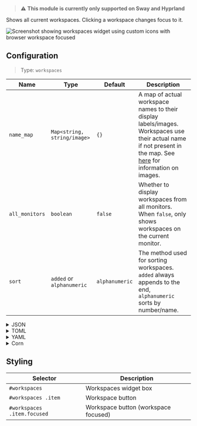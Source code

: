 > ⚠ **This module is currently only supported on Sway and Hyprland**

Shows all current workspaces. Clicking a workspace changes focus to it.

![Screenshot showing workspaces widget using custom icons with browser workspace focused](https://user-images.githubusercontent.com/5057870/184540156-26cfe4ec-ab8d-4e0f-a883-8b641025366b.png)

## Configuration

> Type: `workspaces`

| Name           | Type                        | Default        | Description                                                                                                                                                               |
|----------------|-----------------------------|----------------|---------------------------------------------------------------------------------------------------------------------------------------------------------------------------|
| `name_map`     | `Map<string, string/image>` | `{}`           | A map of actual workspace names to their display labels/images. Workspaces use their actual name if not present in the map. See [here](images) for information on images. |
| `all_monitors` | `boolean`                   | `false`        | Whether to display workspaces from all monitors. When `false`, only shows workspaces on the current monitor.                                                              |
| `sort`         | `added` or `alphanumeric`   | `alphanumeric` | The method used for sorting workspaces. `added` always appends to the end, `alphanumeric` sorts by number/name.                                                           |

<details>
<summary>JSON</summary>

```json
{
  "end": [
    {
      "type": "workspaces",
      "name_map": {
        "1": "",
        "2": "",
        "3": ""
      },
      "all_monitors": false
    }
  ]
}
```

</details>

<details>
<summary>TOML</summary>

```toml
[[end]]
type = "workspaces"
all_monitors = false

[[end.name_map]]
1 = ""
2 = ""
3 = ""

```

</details>

<details>
<summary>YAML</summary>

```yaml
end:
  - type: "workspaces"
    name_map:
      1: ""
      2: ""
      3: ""
    all_monitors: false
```

</details>

<details>
<summary>Corn</summary>

```corn
{
    end = [
        {
            type = "workspaces",
            name_map.1 = ""
            name_map.2 = ""
            name_map.3 = ""
            all_monitors = false
        }
    ]
}
```

</details>

## Styling

| Selector                    | Description                          |
|-----------------------------|--------------------------------------|
| `#workspaces`               | Workspaces widget box                |
| `#workspaces .item`         | Workspace button                     |
| `#workspaces .item.focused` | Workspace button (workspace focused) |